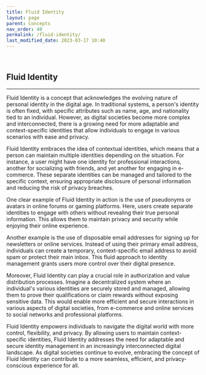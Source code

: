 ```yaml
---
title: Fluid Identity
layout: page
parent: Concepts
nav_order: 40
permalink: /fluid-identity/
last_modified_date: 2023-03-17 10:40
---
```



&nbsp;

## Fluid Identity
----------------

Fluid Identity is a concept that acknowledges the evolving nature of personal identity in the digital age. In traditional systems, a person's identity is often fixed, with specific attributes such as name, age, and nationality tied to an individual. However, as digital societies become more complex and interconnected, there is a growing need for more adaptable and context-specific identities that allow individuals to engage in various scenarios with ease and privacy.

Fluid Identity embraces the idea of contextual identities, which means that a person can maintain multiple identities depending on the situation. For instance, a user might have one identity for professional interactions, another for socializing with friends, and yet another for engaging in e-commerce. These separate identities can be managed and tailored to the specific context, ensuring appropriate disclosure of personal information and reducing the risk of privacy breaches.

One clear example of Fluid Identity in action is the use of pseudonyms or avatars in online forums or gaming platforms. Here, users create separate identities to engage with others without revealing their true personal information. This allows them to maintain privacy and security while enjoying their online experience.

Another example is the use of disposable email addresses for signing up for newsletters or online services. Instead of using their primary email address, individuals can create a temporary, context-specific email address to avoid spam or protect their main inbox. This fluid approach to identity management grants users more control over their digital presence.

Moreover, Fluid Identity can play a crucial role in authorization and value distribution processes. Imagine a decentralized system where an individual's various identities are securely stored and managed, allowing them to prove their qualifications or claim rewards without exposing sensitive data. This would enable more efficient and secure interactions in various aspects of digital societies, from e-commerce and online services to social networks and professional platforms.

Fluid Identity empowers individuals to navigate the digital world with more control, flexibility, and privacy. By allowing users to maintain context-specific identities, Fluid Identity addresses the need for adaptable and secure identity management in an increasingly interconnected digital landscape. As digital societies continue to evolve, embracing the concept of Fluid Identity can contribute to a more seamless, efficient, and privacy-conscious experience for all.